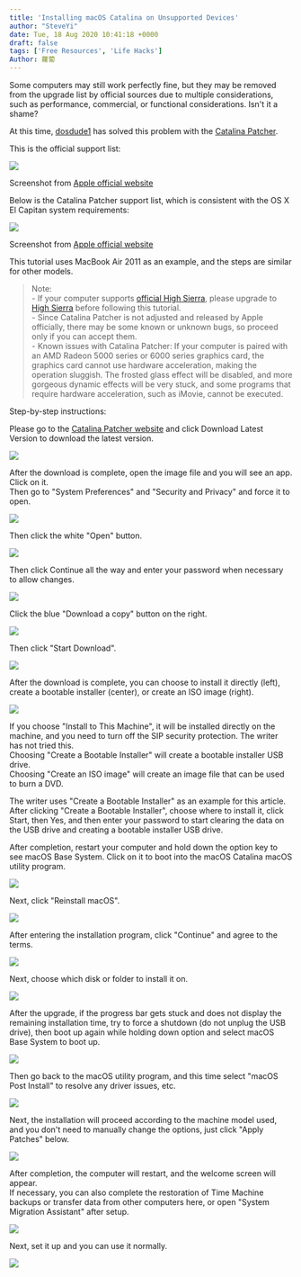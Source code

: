```yaml
---
title: 'Installing macOS Catalina on Unsupported Devices'
author: "SteveYi"
date: Tue, 18 Aug 2020 10:41:18 +0000
draft: false
tags: ['Free Resources', 'Life Hacks']
Author: 蘿蔔
---
```


Some computers may still work perfectly fine, but they may be removed from the upgrade list by official sources due to multiple considerations, such as performance, commercial, or functional considerations. Isn't it a shame?

At this time, [dosdude1](http://dosdude1.com) has solved this problem with the [Catalina Patcher](http://dosdude1.com/catalina "dosdude1.com/catalina").

  
This is the official support list:

![](https://static-a1.steveyi.net/media/blog/2020081801505962.png)

Screenshot from [Apple official website](http://apple.com/tw/osx)

Below is the Catalina Patcher support list, which is consistent with the OS X El Capitan system requirements:

[![](https://static-a1.steveyi.net/media/blog/2020081802051786.png)](https://support.apple.com/zh-tw/HT206886)

Screenshot from [Apple official website](https://support.apple.com/zh-tw/HT206886)

This tutorial uses MacBook Air 2011 as an example, and the steps are similar for other models.  

> Note:  
> \- If your computer supports [official High Sierra](https://support.apple.com/zh-tw/HT208969), please upgrade to [High Sierra](https://support.apple.com/zh-tw/HT208969) before following this tutorial.  
> \- Since Catalina Patcher is not adjusted and released by Apple officially, there may be some known or unknown bugs, so proceed only if you can accept them.  
> \- Known issues with Catalina Patcher: If your computer is paired with an AMD Radeon 5000 series or 6000 series graphics card, the graphics card cannot use hardware acceleration, making the operation sluggish. The frosted glass effect will be disabled, and more gorgeous dynamic effects will be very stuck, and some programs that require hardware acceleration, such as iMovie, cannot be executed.

Step-by-step instructions:

Please go to the [Catalina Patcher website](http://dosdude1.com/catalina) and click Download Latest Version to download the latest version.

![](https://static-a1.steveyi.net/media/blog/2020081802335586.png)

After the download is complete, open the image file and you will see an app. Click on it.  
Then go to "System Preferences" and "Security and Privacy" and force it to open.

![](https://static-a1.steveyi.net/media/blog/2020081802485327.png)

Then click the white "Open" button.

![](https://static-a1.steveyi.net/media/blog/2020081802492691.png)

Then click Continue all the way and enter your password when necessary to allow changes.

![](https://static-a1.steveyi.net/media/blog/2020081802523595.png)

Click the blue "Download a copy" button on the right.

![](https://static-a1.steveyi.net/media/blog/2020081802533817.png)

Then click "Start Download".

![](https://static-a1.steveyi.net/media/blog/2020081802550610.png)

After the download is complete, you can choose to install it directly (left), create a bootable installer (center), or create an ISO image (right).

![](https://static-a1.steveyi.net/media/blog/2020081803333085.png)

If you choose "Install to This Machine", it will be installed directly on the machine, and you need to turn off the SIP security protection. The writer has not tried this.  
Choosing "Create a Bootable Installer" will create a bootable installer USB drive.  
Choosing "Create an ISO image" will create an image file that can be used to burn a DVD.

The writer uses "Create a Bootable Installer" as an example for this article.  
After clicking "Create a Bootable Installer", choose where to install it, click Start, then Yes, and then enter your password to start clearing the data on the USB drive and creating a bootable installer USB drive.

After completion, restart your computer and hold down the option key to see macOS Base System. Click on it to boot into the macOS Catalina macOS utility program.

![](https://static-a1.steveyi.net/media/blog/2020081810082548-scaled.jpg)

Next, click "Reinstall macOS".

![](https://static-a1.steveyi.net/media/blog/2020081810100644-scaled.jpg)

After entering the installation program, click "Continue" and agree to the terms.

![](https://static-a1.steveyi.net/media/blog/2020081810111093-scaled.jpg)

Next, choose which disk or folder to install it on.

![](https://static-a1.steveyi.net/media/blog/2020081810121883-scaled.jpg)

After the upgrade, if the progress bar gets stuck and does not display the remaining installation time, try to force a shutdown (do not unplug the USB drive), then boot up again while holding down option and select macOS Base System to boot up.

![](https://static-a1.steveyi.net/media/blog/2020081810082548-scaled.jpg)

Then go back to the macOS utility program, and this time select "macOS Post Install" to resolve any driver issues, etc.

![](https://static-a1.steveyi.net/media/blog/2020081810100644-scaled.jpg)

Next, the installation will proceed according to the machine model used, and you don't need to manually change the options, just click "Apply Patches" below.

![](https://upload.cc/i1/2020/08/18/mbULt6.jpeg)

After completion, the computer will restart, and the welcome screen will appear.  
If necessary, you can also complete the restoration of Time Machine backups or transfer data from other computers here, or open "System Migration Assistant" after setup.

![](https://static-a1.steveyi.net/media/blog/2020081810265417.png)

Next, set it up and you can use it normally.

![](https://static-a1.steveyi.net/media/blog/2020081810311541.png)
